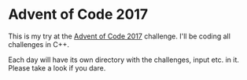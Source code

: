 # Advent of Code 2017

This is my try at the [Advent of Code 2017](https://adventofcode.com/) challenge.
I'll be coding all challenges in C++.

Each day will have its own directory with the challenges, input etc.
in it. Please take a look if you dare.

